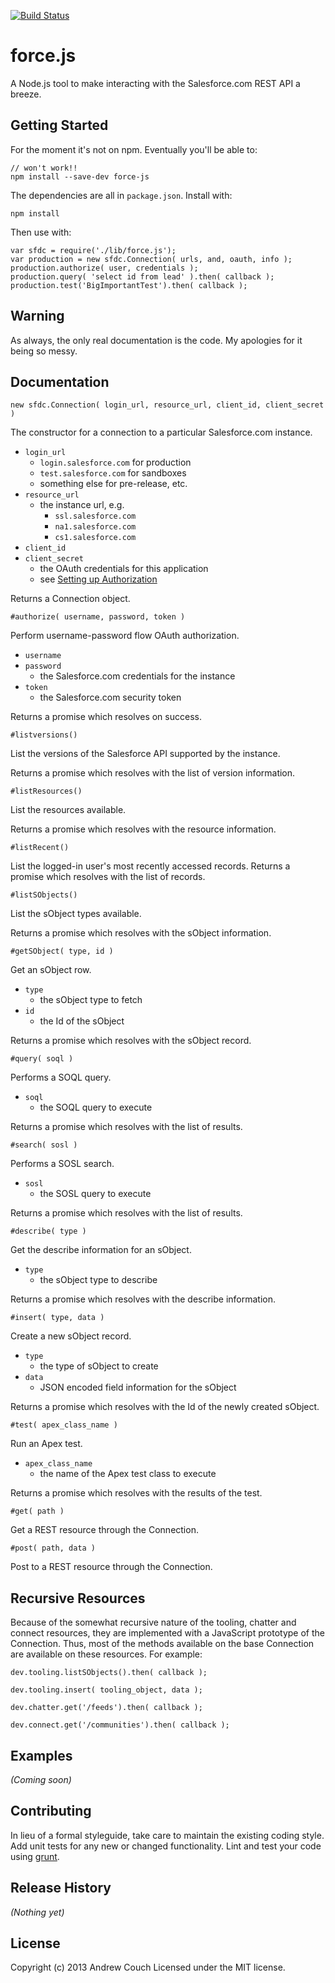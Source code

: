 [![Build Status](https://travis-ci.org/couchand/force.js.png?branch=master)](https://travis-ci.org/couchand/force.js)

force.js
========

A Node.js tool to make interacting with the Salesforce.com
REST API a breeze.

Getting Started
---------------

For the moment it's not on npm.  Eventually you'll be able to:

	// won't work!!
	npm install --save-dev force-js

The dependencies are all in `package.json`. Install with:

	npm install

Then use with:

	var sfdc = require('./lib/force.js');
	var production = new sfdc.Connection( urls, and, oauth, info );
	production.authorize( user, credentials );
	production.query( 'select id from lead' ).then( callback );
	production.test('BigImportantTest').then( callback );

Warning
-------

As always, the only real documentation is the code.
My apologies for it being so messy.

Documentation
-------------

	new sfdc.Connection( login_url, resource_url, client_id, client_secret )

The constructor for a connection to a particular
Salesforce.com instance.

 * `login_url`
   * `login.salesforce.com` for production
   * `test.salesforce.com` for sandboxes
   * something else for pre-release, etc.
 * `resource_url`
   * the instance url, e.g.
     * `ssl.salesforce.com`
     * `na1.salesforce.com`
     * `cs1.salesforce.com`
 * `client_id`
 * `client_secret`
   * the OAuth credentials for this application
   * see [Setting up Authorization]()

Returns a Connection object.

	#authorize( username, password, token )

Perform username-password flow OAuth authorization.

 * `username`
 * `password`
   * the Salesforce.com credentials for the instance
 * `token`
   * the Salesforce.com security token

Returns a promise which resolves on success.

	#listversions()

List the versions of the Salesforce API supported by the
instance.

Returns a promise which resolves with the list of version
information.

	#listResources()

List the resources available.

Returns a promise which resolves with the resource
information.

	#listRecent()

List the logged-in user's most recently accessed records.
Returns a promise which resolves with the list of records.

	#listSObjects()

List the sObject types available.

Returns a promise which resolves with the sObject
information.

	#getSObject( type, id )

Get an sObject row.

 * `type`
   * the sObject type to fetch
 * `id`
   * the Id of the sObject

Returns a promise which resolves with the sObject record.

	#query( soql )

Performs a SOQL query.

 * `soql`
   * the SOQL query to execute

Returns a promise which resolves with the list of results.

	#search( sosl )

Performs a SOSL search.

 * `sosl`
   * the SOSL query to execute

Returns a promise which resolves with the list of results.

	#describe( type )

Get the describe information for an sObject.

 * `type`
   * the sObject type to describe

Returns a promise which resolves with the describe
information.

	#insert( type, data )

Create a new sObject record.

 * `type`
   * the type of sObject to create
 * `data`
   * JSON encoded field information for the sObject

Returns a promise which resolves with the Id of the newly
created sObject.

	#test( apex_class_name )

Run an Apex test.

 * `apex_class_name`
   * the name of the Apex test class to execute

Returns a promise which resolves with the results of the
test.

	#get( path )

Get a REST resource through the Connection.

	#post( path, data )

Post to a REST resource through the Connection.

Recursive Resources
-------------------

Because of the somewhat recursive nature of the tooling,
chatter and connect resources, they are implemented with a
JavaScript prototype of the Connection.  Thus, most of the
methods available on the base Connection are available on
these resources.  For example:

	dev.tooling.listSObjects().then( callback );

	dev.tooling.insert( tooling_object, data );

	dev.chatter.get('/feeds').then( callback );

	dev.connect.get('/communities').then( callback );

Examples
--------

_(Coming soon)_

Contributing
------------

In lieu of a formal styleguide, take care to maintain the existing coding style. Add unit tests for any new or changed functionality. Lint and test your code using [grunt](https://github.com/gruntjs/grunt).

Release History
---------------

_(Nothing yet)_

License
-------

Copyright (c) 2013 Andrew Couch
Licensed under the MIT license.
